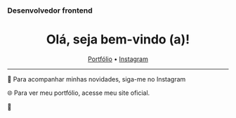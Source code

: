 ### Desenvolvedor frontend
<h1 align="center">
  Olá, seja bem-vindo (a)!
  </h1>

<p align="center">
  <a href="https://samuel-fuchs.com.br" target="_blank" >Portfólio</a> •
  <a target="_blank" href="https://www.instagram.com/isamuelfuchs/">Instagram</a>
</p>

----

🧐 Para acompanhar minhas novidades, siga-me no Instagram

🌐 Para ver meu portfólio, acesse meu site oficial.

🎉 

